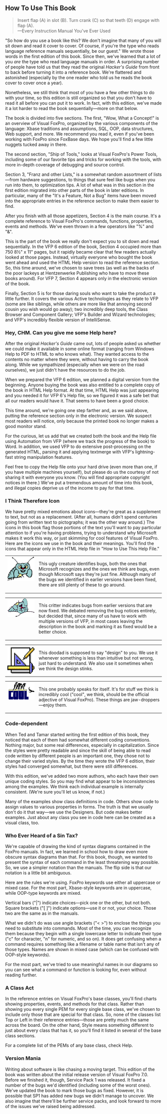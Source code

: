 ## How To Use This Book

>Insert flap (A) in slot (B). Turn crank (C) so that teeth (D) engage with flap (A).  
>&mdash;Every Instruction Manual You've Ever Used

"So how do you use a book like this? We don't imagine
that many of you will sit down and read it cover to cover. Of course, if you're
the type who reads language reference manuals sequentially, be our guest."
We wrote those words in the first edition of this book.
Since then, we've learned that a lot of you *are*
the type who read language manuals in order. A surprising number of people have
told us that they read the original *Hacker's
Guide* from front to back before turning it into a reference book. We're
flattered and astonished (especially by the one reader who told us he reads the
book cover to cover once a year).

Nonetheless, we still think that most of you have a few
other things to do with your time, so this edition is still organized so that
you don't have to read it all before you can put it to work. In fact, with this
edition, we've made it a lot harder to read the book sequentially&mdash;more on that
below.

The book is divided into five sections. The first,
"Wow, What a Concept!" is an overview of Visual FoxPro, organized by
the various components of the language: Xbase traditions and assumptions, SQL,
OOP, data structures, Web support, and more. We recommend you read it, even if
you've been working with FoxPro since FoxBase days. We hope you'll find a few
little nuggets tucked away in there.

The second section, "Ship of Tools," looks at
Visual FoxPro's Power Tools, including some of our favorite tips and tricks for
working with the tools, with more in-depth coverage of debugging and source
control.

Section 3, "Franz and other Lists," is a somewhat
random assortment of lists&mdash;from hardware suggestions, to things that sure feel
like bugs when you run into them, to optimization tips. A lot of what was in
this section in the first edition migrated into other parts of the book in
later editions. In particular, many of the "It's a Feature, Not a
Bug" items have been moved into the appropriate entries in the reference
section to make them easier to find.

After you finish with all those appetizers, Section 4 is the
main course. It's a complete reference to Visual FoxPro's commands, functions,
properties, events and methods. We've even thrown in a few operators like
"%" and "&amp;".

This is the part of the book we really don't expect you to
sit down and read sequentially. In the VFP 6 edition of the book, Section 4
occupied more than 750 8½" x 11" pages, but it rapidly became clear
that few readers actually looked at those pages. Instead, virtually everyone
who bought the book went ahead and used the HTML Help version to read the
reference section. So, this time around, we've chosen to save trees (as well as
the backs of the poor lackeys at Hentzenwerke Publishing who have to move these
books around). For VFP 7, Section 4 appears only in the electronic version of
the book. 

Finally, Section 5 is for those daring souls who want to
take the product a little further. It covers the various Active technologies as
they relate to VFP (some are like siblings, while others are more like that
annoying second cousin you wish would go away); two incredibly deep tools, the
Class Browser and Component Gallery; VFP's Builder and Wizard technologies; and
VFP's incredibly flexible version of IntelliSense.

### Hey, CHM. Can you give me some Help here?

After the original *Hacker's
Guide* came out, lots of people asked us whether we could make it available
in some online format (ranging from Windows Help to PDF to HTML to who knows
what). They wanted access to the contents no matter where they were, without
having to carry the book along. While we sympathized (especially when we were
on the road ourselves), we just didn't have the resources to do the job.

When we prepared the VFP 6 edition, we planned a digital
version from the beginning. Anyone buying the book was also entitled to a
complete copy of the book in HTML Help format. At that time, HTML Help was just
appearing and you needed it for VFP 6's Help file, so we figured it was a safe
bet that all our readers would have it. That seems to have been a good choice.

This time around, we're going one step farther and, as we
said above, putting the reference section only in the electronic version. We
suspect most readers will notice, only because the printed book no longer makes
a good monitor stand.

For the curious, let us add that we created both the book
and the Help file using Automation from VFP (where we track the progress of the
book) to Word. In addition, we used VFP to do extensive post-processing on the
generated HTML, parsing it and applying textmerge with VFP's lightning-fast
string manipulation features.

Feel free to copy the Help file onto your hard drive (even
more than one, if you have multiple machines yourself), but please do us the
courtesy of not sharing it with everyone you know. (You will find appropriate
copyright notices in there.) We've put a tremendous amount of time into this
book, and illegal copies deprive us of the income to pay for that time.

### I Think Therefore Icon

We have pretty mixed emotions about icons&mdash;they're great as a
supplement to text, but not as a replacement. (After all, humans didn't spend
centuries going from written text to pictographs; it was the other way around.)
The icons in this book flag those portions of the text you'll want to pay
particular attention to if you're having problems, trying to understand why
Microsoft makes it work this way, or just skimming for cool features of Visual
FoxPro. Here are the icons we use in the book and their meanings. You'll find
the icons that appear only in the HTML Help file in "How to Use This Help
File."
<table>
<tr>
  <td width="20%" valign="top">
<img width="94" height="79" src="bug.gif">
  </td>
  <td width="80%">
  <p>This ugly creature identifies bugs, both the ones that Microsoft recognizes and the ones we think are bugs, even though Microsoft says they're just fine. Although many of the bugs we identified in earlier versions have been fixed, there are still plenty of these to go around.</p>
  </td>
 </tr>
</table>

<table>
<tr>
  <td width="20%" valign="top">
<img width="94" height="60" src="fixbug1.gif">
  </td>
  <td width="80%">
  <p>This critter indicates bugs from earlier versions that are now fixed. We debated removing the bug notices entirely, but decided that, since many of us have to work with multiple versions of VFP, in most cases leaving the description in the book and marking it as fixed would be a better choice.</p>
  </td>
 </tr>
</table>

<table>
<tr>
  <td width="20%" valign="top">
<img width="94" height="93" src="design.gif">
  </td>
  <td width="80%">
  <p>This doodad is supposed to say &quot;design&quot; to you. We use it whenever something is less than intuitive but not wrong, just hard to understand. We also use it sometimes when we think the design stinks.</p>
  </td>
 </tr>
</table>

<table>
<tr>
  <td width="20%" valign="top">
<img width="96" height="57" src="cool.gif">
  </td>
  <td width="80%">
  <p>This one probably speaks for itself. It's for stuff we think is incredibly cool (&quot;cool&quot;, we think, should be the official adjective of Visual FoxPro). These things are jaw-droppers&mdash;enjoy them.</p>
  </td>
 </tr>
</table>

### Code-dependent

When Ted and Tamar started writing the first edition of this
book, they noticed that each of them had somewhat different coding conventions.
Nothing major, but some real differences, especially in capitalization. Since
the styles were pretty readable and since the skill of being able to read code
written by different people is an important one, they chose not to change their
varied styles. By the time they wrote the VFP 6 edition, their styles had
converged somewhat, but there were still differences.

With this edition, we've added two more authors, who each
have their own unique coding styles. So you may find what appear to be
inconsistencies among the examples. We think each individual example is
internally consistent. (We're sure you'll let us know, if not.)

Many of the examples show class definitions in code. Others
show code to assign values to various properties in forms. The truth is that we
usually don't do it that way&mdash;we use the Designers. But code makes better
examples. Just about any class you see in code here can be created as a visual
class, too.

### Who Ever Heard of a Sin Tax?

We're capable of drawing the kind of syntax diagrams
contained in the FoxPro manuals. In fact, we learned in school how to draw even
more obscure syntax diagrams than that. For this book, though, we wanted to
present the syntax of each command in the least threatening way possible. So,
we use a simpler notation than the manuals. The flip side is that our notation
is a little bit ambiguous.

Here are the rules we're using. FoxPro keywords use either
all uppercase or mixed case. For the most part, Xbase-style keywords are in
uppercase, while OOP-type keywords are mixed.

Vertical bars ("|") indicate choices&mdash;pick one or
the other, but not both. Square brackets ("[ ]") indicate options&mdash;use
it or not, your choice. Those two are the same as in the manuals. 

What we didn't do was use angle brackets ("&lt;
&gt;") to enclose the things you need to substitute into commands. Most of
the time, you can recognize them because they begin with a single lowercase
letter to indicate their type ("c" for character, "n" for
numeric, and so on). It does get confusing when a command requires something
like a filename or table name that isn't any of those types. Names are shown in
mixed case (which can be confused with OOP-style keywords). 

For the most part, we've tried to use meaningful names in
our diagrams so you can see what a command or function is looking for, even
without reading further. 

### A Class Act

In the reference entries on Visual FoxPro's base classes,
you'll find charts showing properties, events, and methods for that class.
Rather than showing you every single PEM for every single base class, we've
chosen to include only those that are special for that class. So, none of the
classes list Top or Left in their reference entries&mdash;those are pretty much the
same across the board. On the other hand, Style means something different to
just about every class that has it, so you'll find it listed in several of the
base class sections.

For a complete list of the PEMs of any base class, check
Help.

### Version Mania

Writing about software is like chasing a moving target. This
edition of the book was written about the initial release version of Visual
FoxPro 7.0. Before we finished it, though, Service Pack 1 was released. It
fixed a number of the bugs we'd identified (including some of the worst ones).
We've updated the book to mark those bugs as fixed. However, it is possible
that SP1 has added new bugs we didn't manage to uncover. We also imagine that
there'll be further service packs, and look forward to more of the issues we've
raised being addressed.
